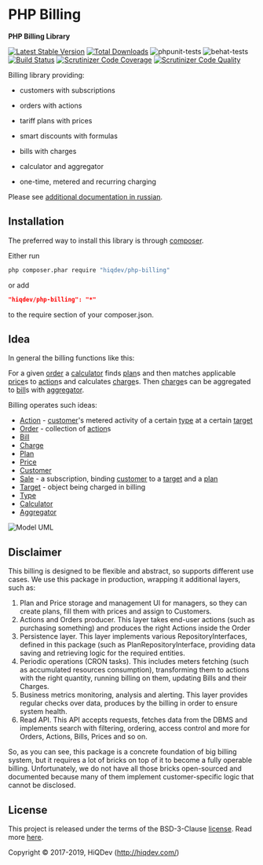 # PHP Billing

**PHP Billing Library**

[![Latest Stable Version](https://poser.pugx.org/hiqdev/php-billing/v/stable)](https://packagist.org/packages/hiqdev/php-billing)
[![Total Downloads](https://poser.pugx.org/hiqdev/php-billing/downloads)](https://packagist.org/packages/hiqdev/php-billing)
![phpunit-tests](https://github.com/hiqdev/php-billing/actions/workflows/phpunit-tests.yml/badge.svg)
![behat-tests](https://github.com/hiqdev/php-billing/actions/workflows/behat-tests.yml/badge.svg)
[![Build Status](https://img.shields.io/travis/hiqdev/php-billing.svg)](https://travis-ci.org/hiqdev/php-billing)
[![Scrutinizer Code Coverage](https://img.shields.io/scrutinizer/coverage/g/hiqdev/php-billing.svg)](https://scrutinizer-ci.com/g/hiqdev/php-billing/)
[![Scrutinizer Code Quality](https://img.shields.io/scrutinizer/g/hiqdev/php-billing.svg)](https://scrutinizer-ci.com/g/hiqdev/php-billing/)

Billing library providing:

- customers with subscriptions
- orders with actions
- tariff plans with prices
- smart discounts with formulas
- bills with charges
- calculator and aggregator

- one-time, metered and recurring charging

Please see [additional documentation in russian](docs/ru.md).

## Installation

The preferred way to install this library is through [composer](http://getcomposer.org/download/).

Either run

```sh
php composer.phar require "hiqdev/php-billing"
```

or add

```json
"hiqdev/php-billing": "*"
```

to the require section of your composer.json.

## Idea

In general the billing functions like this:

For a given [order] a [calculator] finds [plan]s and then matches
applicable [price]s to [action]s and calculates [charge]s.
Then [charge]s can be aggregated to [bill]s with [aggregator].

Billing operates such ideas:

- [Action] - [customer]'s metered activity of a certain [type] at a certain [target]
- [Order] - collection of [action]s
- [Bill]
- [Charge]
- [Plan]
- [Price]
- [Customer]
- [Sale] - a subscription, binding [customer] to a [target] and a [plan]
- [Target] - object being charged in billing
- [Type]
- [Calculator]
- [Aggregator]

![Model UML](http://www.plantuml.com/plantuml/proxy?cache=no&src=https://raw.githubusercontent.com/hiqdev/php-billing/master/docs/model.puml)

[Action]:       /src/action/Action.php
[Aggregator]:   /src/tools/Aggregator.php
[Bill]:         /src/bill/Bill.php
[Calculator]:   /src/order/Calculator.php
[Charge]:       /src/charge/Charge.php
[Customer]:     /src/customer/Customer.php
[Order]:        /src/order/Order.php
[Plan]:         /src/plan/Plan.php
[Price]:        /src/price/AbstractPrice.php
[SinglePrice]:  /src/price/SinglePrice.php
[EnumPrice]:    /src/price/EnumPrice.php
[Sale]:         /src/sale/Sale.php
[Target]:       /src/target/Target.php
[Type]:         /src/type/Type.php

## Disclaimer

This billing is designed to be flexible and abstract, so supports different use cases.
We use this package in production, wrapping it additional layers, such as:

1. Plan and Price storage and management UI for managers, so they can create plans,
   fill them with prices and assign to Customers.
2. Actions and Orders producer. This layer takes end-user actions
   (such as purchasing something) and produces the right Actions inside the Order
3. Persistence layer. This layer implements various RepositoryInterfaces,
   defined in this package (such as PlanRepositoryInterface,
   providing data saving and retrieving logic for the required entities.
4. Periodic operations (CRON tasks). This includes meters fetching
   (such as accumulated resources consumption), transforming them to actions
   with the right quantity, running billing on them, updating Bills and their Charges.
5. Business metrics monitoring, analysis and alerting.
   This layer provides regular checks over data, produces by the billing in order to ensure system health.
6. Read API. This API accepts requests, fetches data from the DBMS
   and implements search with filtering, ordering, access control
   and more for Orders, Actions, Bills, Prices and so on.

So, as you can see, this package is a concrete foundation of big billing system,
but it requires a lot of bricks on top of it to become a fully operable billing.
Unfortunately, we do not have all those bricks open-sourced and documented
because many of them implement customer-specific logic that cannot be disclosed.

## License

This project is released under the terms of the BSD-3-Clause [license](LICENSE).
Read more [here](http://choosealicense.com/licenses/bsd-3-clause).

Copyright © 2017-2019, HiQDev (http://hiqdev.com/)
